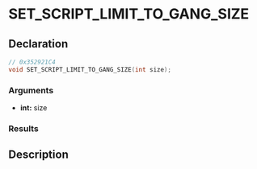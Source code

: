 # SET_SCRIPT_LIMIT_TO_GANG_SIZE

## Declaration
```cpp
// 0x352921C4
void SET_SCRIPT_LIMIT_TO_GANG_SIZE(int size);
```

### Arguments
- **int:** size

### Results

## Description
